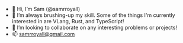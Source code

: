 - 👋 Hi, I’m Sam (@samrroyall)
- 🌱 I’m always brushing-up my skill. Some of the things I'm currently interested in are VLang, Rust, and TypeScript!
- 💞️ I’m looking to collaborate on any interesting problems or projects!
- 📫 samrroyall@gmail.com
